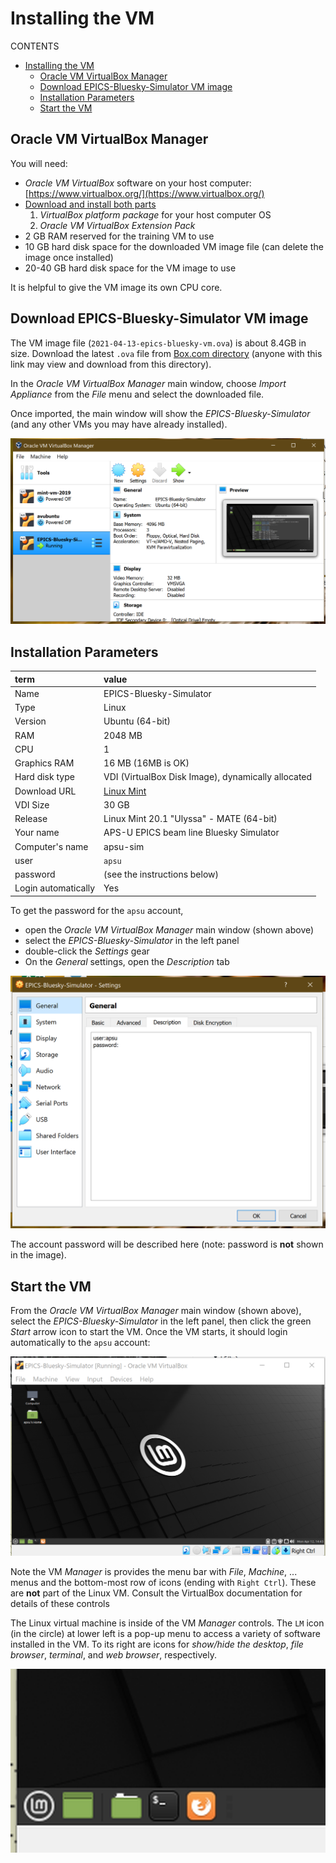 # Installing the VM

CONTENTS

- [Installing the VM](#installing-the-vm)
  - [Oracle VM VirtualBox Manager](#oracle-vm-virtualbox-manager)
  - [Download EPICS-Bluesky-Simulator VM image](#download-epics-bluesky-simulator-vm-image)
  - [Installation Parameters](#installation-parameters)
  - [Start the VM](#start-the-vm)

## Oracle VM VirtualBox Manager

You will need:

* *Oracle VM VirtualBox* software on your host computer: [https://www.virtualbox.org/](https://www.virtualbox.org/)
* [Download and install both parts](https://www.virtualbox.org/wiki/Downloads)
  1. *VirtualBox platform package* for your host computer OS
  2. *Oracle VM VirtualBox Extension Pack*
* 2 GB RAM reserved for the training VM to use
* 10 GB hard disk space for the downloaded VM image file (can delete the image once installed)
* 20-40 GB hard disk space for the VM image to use

It is helpful to give the VM image its own CPU core.

## Download EPICS-Bluesky-Simulator VM image

The VM image file (`2021-04-13-epics-bluesky-vm.ova`) is about 8.4GB in
size.  Download the latest `.ova` file from 
[Box.com directory](https://anl.box.com/s/dq5xa4b9g7tf4x9tlftyauqdbv9kb6ev)
(anyone with this link may view and download from this directory).

In the *Oracle VM VirtualBox Manager* main window, choose *Import Appliance* from the *File* menu and select the downloaded file.

Once imported, the main window will show the *EPICS-Bluesky-Simulator* (and any
other VMs you may have already installed).

![Oracle VM VirtualBox Manager window](./resources/vb-manager.png)

## Installation Parameters

term | value
:--- | :---
Name | EPICS-Bluesky-Simulator
Type | Linux
Version | Ubuntu (64-bit)
RAM | 2048 MB
CPU | 1
Graphics RAM | 16 MB (16MB is OK)
Hard disk type | VDI (VirtualBox Disk Image), dynamically allocated
Download URL | [Linux Mint](https://linuxmint.com/edition.php?id=285)
VDI Size | 30 GB
Release | Linux Mint 20.1 "Ulyssa" - MATE (64-bit)
Your name | APS-U EPICS beam line Bluesky Simulator
Computer's name | apsu-sim
user | `apsu`
password | (see the instructions below)
Login automatically | Yes

To get the password for the `apsu` account, 

* open the *Oracle VM VirtualBox Manager* main window (shown above)
* select the *EPICS-Bluesky-Simulator* in the left panel
* double-click the *Settings* gear
* On the *General* settings, open the *Description* tab

![*Settings* .. *Description*](./resources/settings-description.png)

The account password will be described here (note: password is **not** shown in the image).

## Start the VM

From the *Oracle VM VirtualBox Manager* main window (shown above), select the
*EPICS-Bluesky-Simulator* in the left panel, then click the green *Start* arrow
icon to start the VM.  Once the VM starts, it should login automatically to the
`apsu` account:

![*VM* main screen](./resources/vm-main-screen.png)

Note the VM *Manager* is provides the menu bar with *File*, *Machine*, ... menus
and the bottom-most row of icons (ending with `Right Ctrl`).  These are **not**
part of the Linux VM.  Consult the VirtualBox documentation for details of these
controls

The Linux virtual machine is inside of the VM *Manager* controls.  The `LM` icon
(in the circle) at lower left is a pop-up menu to access a variety of software
installed in the VM.  To its right are icons for *show/hide the desktop*, *file
browser*, *terminal*, and *web browser*, respectively.

![*Linux* control bar icons](./resources/vm-main-screen-icons.png)
